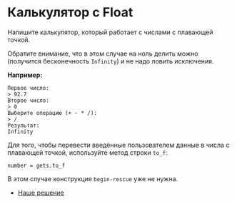 # Калькулятор с Float 

Напишите калькулятор, который работает с числами с плавающей точкой.
 
Обратите внимание, что в этом случае на ноль делить можно (получится бесконечность `Infinity`) и не надо ловить исключения.

**Например:**

```
Первое число:
> 92.7
Второе число:
> 0
Выберите операцию (+ - * /):
> /
Результат:
Infinity
```

<div class="rubyrush-task-hint">

Для того, чтобы перевести введённые пользователем данные в числа с плавающей точкой, используйте метод строки `to_f`:

```
number = gets.to_f
```

В этом случае конструкция `begin-rescue` уже не нужна.

</div>


<div class="rubyrush-task-answer">


<ul>
<li><a href="https://github.com/aristofun/rubyrush-path/blob/master/steps/errors-exceptions-02/solution/calculator_float.rb" class="rubyrush-task-solution-link">Наше решение</a></li></ul>

</div>
